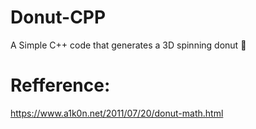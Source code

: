 # Donut-CPP
A Simple C++ code that generates a 3D spinning donut :doughnut:

# Refference:
https://www.a1k0n.net/2011/07/20/donut-math.html
